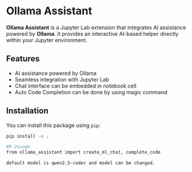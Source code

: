 # Ollama Assistant

**Ollama Assistant** is a Jupyter Lab extension that integrates AI assistance powered by **Ollama**. It provides an interactive AI-based helper directly within your Jupyter environment.

## Features
- AI assistance powered by Ollama
- Seamless integration with Jupyter Lab
- Chat interface can be embedded in notebook cell
- Auto Code Completion can be done by using magic command

## Installation
You can install this package using `pip`:

```bash
pip install -e .

## Usuage
from ollama_assistant import create_ml_chat, complete_code

default model is qwen2.5-coder and model can be changed.

